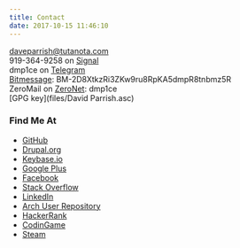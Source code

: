 ```yaml
---
title: Contact
date: 2017-10-15 11:46:10
---
```


daveparrish@tutanota.com<br />
919-364-9258 on [Signal](https://whispersystems.org/)<br />
dmp1ce on [Telegram](https://telegram.org/)<br />
[Bitmessage](https://bitmessage.org/wiki/Main_Page): BM-2D8XtkzRi3ZKw9ru8RpKA5dmpR8tnbmz5R<br />
ZeroMail on [ZeroNet](https://zeronet.io/): dmp1ce<br />
[GPG key](files/David Parrish.asc)

### Find Me At
* [GitHub](https://github.com/dmp1ce)
* [Drupal.org](https://drupal.org/user/462094)
* [Keybase.io](https://keybase.io/daveparrish)
* [Google Plus](https://plus.google.com/105177229016866894615/posts)
* [Facebook](https://www.facebook.com/daveparrish)
* [Stack Overflow](http://stackoverflow.com/users/350221/dave-parrish)
* [LinkedIn](https://www.linkedin.com/in/davemparrish)
* [Arch User Repository](https://aur.archlinux.org/packages/?SeB=m&K=dmp1ce)
* [HackerRank](https://www.hackerrank.com/daveparrish)
* [CodinGame](https://www.codingame.com/profile/7600aae35a7c4864a3b0dfb0e19f47710810371)
* [Steam](http://steamcommunity.com/id/DaveParrish/)
